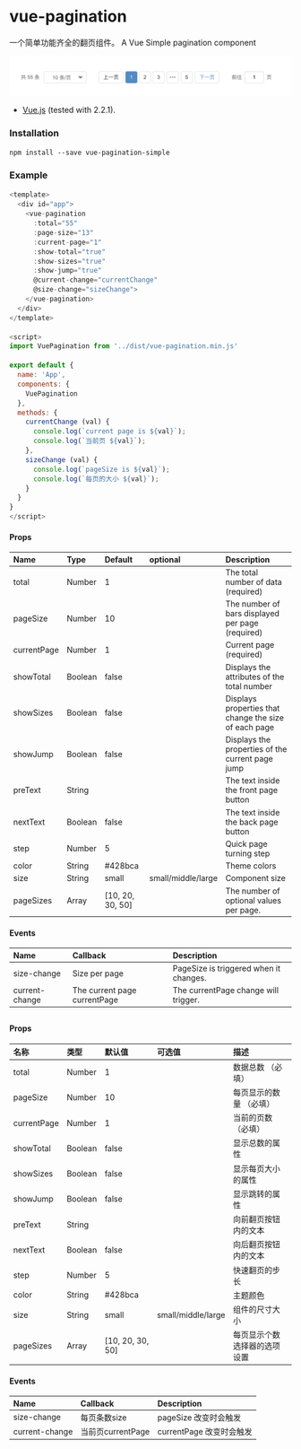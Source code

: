 # vue-pagination
一个简单功能齐全的翻页组件。
A Vue Simple pagination component

<p align="center">
  <a href="">
    <img src="./view.png" alt="Software License" />
  </a>

</p>

* [Vue.js](http://vuejs.org/) (tested with 2.2.1).


### Installation
```
npm install --save vue-pagination-simple
```


### Example
```js
<template>
  <div id="app">
    <vue-pagination
      :total="55"
      :page-size="13"
      :current-page="1"
      :show-total="true"
      :show-sizes="true"
      :show-jump="true"
      @current-change="currentChange"
      @size-change="sizeChange">
    </vue-pagination>
  </div>
</template>

<script>
import VuePagination from '../dist/vue-pagination.min.js'

export default {
  name: 'App',
  components: {
    VuePagination
  },
  methods: {
    currentChange (val) {
      console.log(`current page is ${val}`);
      console.log(`当前页 ${val}`);
    },
    sizeChange (val) {
      console.log(`pageSize is ${val}`);
      console.log(`每页的大小 ${val}`);
    }
  }
}
</script>
```


#### Props
| Name          | Type     | Default | optional | Description
| :------------ | :--------| :-------| :--------| :-----------
| total         | Number   | 1       |          | The total number of data (required)
| pageSize      | Number   | 10      |          | The number of bars displayed per page (required)
| currentPage   | Number   | 1       |          | Current page (required)
| showTotal     | Boolean  | false   |          | Displays the attributes of the total number
| showSizes     | Boolean  | false   |          | Displays properties that change the size of each page
| showJump      | Boolean  | false   |          | Displays the properties of the current page jump
| preText       | String   |         |          | The text inside the front page button
| nextText      | Boolean  | false   |          | The text inside the back page button
| step          | Number   | 5       |          | Quick page turning step
| color         | String   | #428bca |          | Theme colors
| size          | String   | small   | small/middle/large    | Component size
| pageSizes     | Array    | [10, 20, 30, 50] |     | The number of optional values per page.


#### Events
| Name                | Callback                      | Description
| :-------------------| :-----------------------------| :----------
| size-change         | Size per page                 | PageSize is triggered when it changes.
| current-change      | The current page currentPage  | The currentPage change will trigger.

##

#### Props
| 名称           | 类型      | 默认值   | 可选值    | 描述
| :------------ | :--------| :-------| :--------| :-----------
| total         | Number   | 1       |          | 数据总数 （必填）
| pageSize      | Number   | 10      |          | 每页显示的数量 （必填）
| currentPage   | Number   | 1       |          | 当前的页数 （必填）
| showTotal     | Boolean  | false   |          | 显示总数的属性
| showSizes     | Boolean  | false   |          | 显示每页大小的属性
| showJump      | Boolean  | false   |          | 显示跳转的属性
| preText       | String   |         |          | 向前翻页按钮内的文本
| nextText      | Boolean  | false   |          | 向后翻页按钮内的文本
| step          | Number   | 5       |          | 快速翻页的步长
| color         | String   | #428bca |          | 主题颜色
| size          | String   | small   | small/middle/large    | 组件的尺寸大小
| pageSizes     | Array    | [10, 20, 30, 50] |     | 每页显示个数选择器的选项设置


#### Events
| Name                | Callback                      | Description
| :-------------------| :-----------------------------| :----------
| size-change         | 每页条数size                   | pageSize 改变时会触发
| current-change      | 当前页currentPage              | currentPage 改变时会触发
